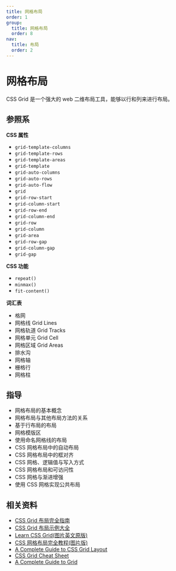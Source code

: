 ```yaml
---
title: 网格布局
order: 1
group:
  title: 网格布局
  order: 8
nav:
  title: 布局
  order: 2
---
```


# 网格布局

CSS Grid 是一个强大的 web 二维布局工具，能够以行和列来进行布局。

## 参照系

**CSS 属性**

* `grid-template-columns`
* `grid-template-rows`
* `grid-template-areas`
* `grid-template`
* `grid-auto-columns`
* `grid-auto-rows`
* `grid-auto-flow`
* `grid`
* `grid-row-start`
* `grid-column-start`
* `grid-row-end`
* `grid-column-end`
* `grid-row`
* `grid-column`
* `grid-area`
* `grid-row-gap`
* `grid-column-gap`
* `grid-gap`

**CSS 功能**

* `repeat()`
* `minmax()`
* `fit-content()`

**词汇表**

* 格网
* 网格线 Grid Lines
* 网格轨道 Grid Tracks
* 网格单元 Grid Cell
* 网格区域 Grid Areas
* 排水沟
* 网格轴
* 栅格行
* 网格柱

## 指导

* 网格布局的基本概念
* 网格布局与其他布局方法的关系
* 基于行布局的布局
* 网格模版区
* 使用命名网格线的布局
* CSS 网格布局中的自动布局
* CSS 网格布局中的框对齐
* CSS 网格、逻辑值与写入方式
* CSS 网格布局和可访问性
* CSS 网格与渐进增强
* 使用 CSS 网格实现公共布局

## 相关资料

* [CSS Grid 布局完全指南](https://www.html.cn/archives/8510#table-of-contents)
* [CSS Grid 布局示例大全](https://www.html.cn/archives/8635)
* [Learn CSS Grid(图片英文原版)](https://learncssgrid.com/)
* [CSS 网格布局完全教程(图片版)](https://segmentfault.com/a/1190000014690181#articleHeader48)
* [A Complete Guide to CSS Grid Layout](http://chris.house/blog/a-complete-guide-css-grid-layout/)
* [CSS Grid Cheat Sheet](https://alialaa.github.io/css-grid-cheat-sheet/)
* [A Complete Guide to Grid](<https://css-tricks.com/snippets/css/complete-guide-grid/>)